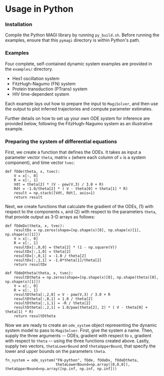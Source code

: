 # Usage in Python

### Installation

Compile the Python MAGI library by running `py_build.sh`. Before running the examples, ensure that this `pymagi` directory is within Python's path.

### Examples

Four complete, self-contained dynamic system examples are provided in the `examples/` directory.

  * Hes1 oscillation system
  * FitzHugh-Nagumo (FN) system
  * Protein transduction (PTrans) system
  * HIV time-dependent system

Each example lays out how to prepare the input to `MagiSolver`, and then use the output to plot inferred trajectories and compute parameter estimates.

Further details on how to set up your own ODE system for inference are provided below, following the FitzHugh-Nagumo system  as an illustrative example.

### Preparing the system of differential equations

First, we create a function that defines the ODEs.  It takes as input a parameter vector `theta`, matrix `x` (where each column of `x` is a system component), and time vector `tvec`: 

```
def fOde(theta, x, tvec):
    V = x[:, 0]
    R = x[:, 1]
    Vdt = theta[2] * (V - pow(V,3) / 3.0 + R)
    Rdt = -1.0/theta[2] * ( V - theta[0] + theta[1] * R)
    result = np.stack([Vdt, Rdt], axis=1)
    return result
```

Next, we create functions that calculate the gradient of the ODEs, (1) with respect to the components `x`, and (2) with respect to the parameters `theta`, that provide output as 3-D arrays as follows:

```
def fOdeDx(theta, x, tvec):
    resultDx = np.zeros(shape=[np.shape(x)[0], np.shape(x)[1], np.shape(x)[1]])
    V = x[:, 0]
    R = x[:, 1]
    resultDx[:,0,0] = theta[2] * (1 - np.square(V))
    resultDx[:,1,0] = theta[2]
    resultDx[:,0,1] = -1.0 / theta[2]
    resultDx[:,1,1] = -1.0*theta[1]/theta[2]
    return resultDx

def fOdeDtheta(theta, x, tvec):
    resultDtheta = np.zeros(shape=[np.shape(x)[0], np.shape(theta)[0], np.shape(x)[1]])
    V = x[:, 0]
    R = x[:, 1]
    resultDtheta[:,2,0] = V - pow(V,3) / 3.0 + R
    resultDtheta[:,0,1] = 1.0 / theta[2]
    resultDtheta[:,1,1] = -R / theta[2]
    resultDtheta[:,2,1] = 1.0/pow(theta[2], 2) * ( V - theta[0] + theta[1] * R)
    return resultDtheta
```
Now we are ready to create an `ode_system` object representing the dynamic system model to pass to `MagiSolver`.  First, give the system a name.  Then, supply the three arguments -- ODEs, gradient with respect to `x`, gradient with respect to `theta` -- using the three functions created above.  Lastly, supply two vectors, `thetaLowerBound` and `thetaUpperBound`, that specify the lower and upper bounds on the parameters `theta`.

```
fn_system = ode_system("FN-python", fOde, fOdeDx, fOdeDtheta,
                       thetaLowerBound=np.array([0,0,0]), thetaUpperBound=np.array([np.inf, np.inf, np.inf]))

```








